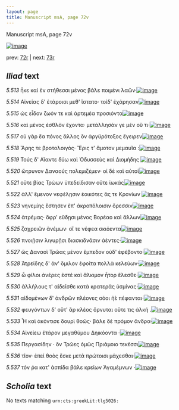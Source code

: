```yaml
---
layout: page
title: Manuscript msA, page 72v
---
```


Manuscript msA, page 72v

[![image](http://www.homermultitext.org/iipsrv?OBJ=IIP,1.0&FIF=/project/homer/pyramidal/deepzoom/hmt/vaimg/2017a/VA072VN_0574.tif&WID=100&CVT=JPEG)](http://www.homermultitext.org/ict2/?urn=urn:cite2:hmt:vaimg.2017a:VA072VN_0574)

prev:  [72r](../72r) | next:  [73r](../73r)

## *Iliad* text

*5.513* <a id="5.513"/> ἧκε καὶ ἐν στήθεσσι μένος βάλε ποιμένι λαῶν·[![image](http://www.homermultitext.org/iipsrv?OBJ=IIP,1.0&FIF=/project/homer/pyramidal/deepzoom/hmt/vaimg/2017a/VA072VN_0574.tif&RGN=0.498,0.2299,0.315,0.0255&WID=1000&CVT=JPEG)](http://www.homermultitext.org/ict2/?urn=urn:cite2:hmt:vaimg.2017a:VA072VN_0574@0.498,0.2299,0.315,0.0255)

*5.514* <a id="5.514"/> Αἰνείας δ' ἑτάροισι 					μεθ' ἵστατο· τοίδ' ἐχάρησαν[![image](http://www.homermultitext.org/iipsrv?OBJ=IIP,1.0&FIF=/project/homer/pyramidal/deepzoom/hmt/vaimg/2017a/VA072VN_0574.tif&RGN=0.494,0.2464,0.315,0.0255&WID=1000&CVT=JPEG)](http://www.homermultitext.org/ict2/?urn=urn:cite2:hmt:vaimg.2017a:VA072VN_0574@0.494,0.2464,0.315,0.0255)

*5.515* <a id="5.515"/> ὡς εἶδον ζωόν τε καὶ ἀρτεμέα προσιόντα[![image](http://www.homermultitext.org/iipsrv?OBJ=IIP,1.0&FIF=/project/homer/pyramidal/deepzoom/hmt/vaimg/2017a/VA072VN_0574.tif&RGN=0.492,0.2667,0.315,0.0255&WID=1000&CVT=JPEG)](http://www.homermultitext.org/ict2/?urn=urn:cite2:hmt:vaimg.2017a:VA072VN_0574@0.492,0.2667,0.315,0.0255)

*5.516* <a id="5.516"/> καὶ μένος ἐσθλὸν ἔχοντα· μετάλλησάν γε μέν οὔ τι·[![image](http://www.homermultitext.org/iipsrv?OBJ=IIP,1.0&FIF=/project/homer/pyramidal/deepzoom/hmt/vaimg/2017a/VA072VN_0574.tif&RGN=0.497,0.284,0.325,0.0255&WID=1000&CVT=JPEG)](http://www.homermultitext.org/ict2/?urn=urn:cite2:hmt:vaimg.2017a:VA072VN_0574@0.497,0.284,0.325,0.0255)

*5.517* <a id="5.517"/> οὐ γὰρ ἔα πόνος ἄλλος ὃν ἀργϋρότοξος ἔγειρεν[![image](http://www.homermultitext.org/iipsrv?OBJ=IIP,1.0&FIF=/project/homer/pyramidal/deepzoom/hmt/vaimg/2017a/VA072VN_0574.tif&RGN=0.496,0.299,0.325,0.0255&WID=1000&CVT=JPEG)](http://www.homermultitext.org/ict2/?urn=urn:cite2:hmt:vaimg.2017a:VA072VN_0574@0.496,0.299,0.325,0.0255)

*5.518* <a id="5.518"/> Ἄρης τε βροτολοιγός· 						 Ἔρις τ' ἄμοτον μεμαυῖα :[![image](http://www.homermultitext.org/iipsrv?OBJ=IIP,1.0&FIF=/project/homer/pyramidal/deepzoom/hmt/vaimg/2017a/VA072VN_0574.tif&RGN=0.499,0.3163,0.325,0.0255&WID=1000&CVT=JPEG)](http://www.homermultitext.org/ict2/?urn=urn:cite2:hmt:vaimg.2017a:VA072VN_0574@0.499,0.3163,0.325,0.0255)

*5.519* <a id="5.519"/> Τούς δ' Αἴαντε δύω καὶ 						 Ὀδυσσεὺς καὶ Διομήδης 				[![image](http://www.homermultitext.org/iipsrv?OBJ=IIP,1.0&FIF=/project/homer/pyramidal/deepzoom/hmt/vaimg/2017a/VA072VN_0574.tif&RGN=0.501,0.3321,0.325,0.027&WID=1000&CVT=JPEG)](http://www.homermultitext.org/ict2/?urn=urn:cite2:hmt:vaimg.2017a:VA072VN_0574@0.501,0.3321,0.325,0.027)

*5.520* <a id="5.520"/> ὤτρυνον Δαναούς 					πολεμιζέμεν· οἱ δὲ καὶ αὐτοί[![image](http://www.homermultitext.org/iipsrv?OBJ=IIP,1.0&FIF=/project/homer/pyramidal/deepzoom/hmt/vaimg/2017a/VA072VN_0574.tif&RGN=0.496,0.3486,0.341,0.027&WID=1000&CVT=JPEG)](http://www.homermultitext.org/ict2/?urn=urn:cite2:hmt:vaimg.2017a:VA072VN_0574@0.496,0.3486,0.341,0.027)

*5.521* <a id="5.521"/> οὔτε βίας Τρώων 					ὑπεδείδισαν οὔτε ἰωκάς[![image](http://www.homermultitext.org/iipsrv?OBJ=IIP,1.0&FIF=/project/homer/pyramidal/deepzoom/hmt/vaimg/2017a/VA072VN_0574.tif&RGN=0.492,0.3696,0.322,0.027&WID=1000&CVT=JPEG)](http://www.homermultitext.org/ict2/?urn=urn:cite2:hmt:vaimg.2017a:VA072VN_0574@0.492,0.3696,0.322,0.027)

*5.522* <a id="5.522"/> ἀλλ' ἔμενον νεφέλῃσιν ἐοικότες ἅς τε Κρονίων 				[![image](http://www.homermultitext.org/iipsrv?OBJ=IIP,1.0&FIF=/project/homer/pyramidal/deepzoom/hmt/vaimg/2017a/VA072VN_0574.tif&RGN=0.496,0.3847,0.342,0.027&WID=1000&CVT=JPEG)](http://www.homermultitext.org/ict2/?urn=urn:cite2:hmt:vaimg.2017a:VA072VN_0574@0.496,0.3847,0.342,0.027)

*5.523* <a id="5.523"/> νηνεμίης ἔστησεν ἐπ' ἀκροπόλοισιν ὄρεσσιν[![image](http://www.homermultitext.org/iipsrv?OBJ=IIP,1.0&FIF=/project/homer/pyramidal/deepzoom/hmt/vaimg/2017a/VA072VN_0574.tif&RGN=0.499,0.4042,0.308,0.027&WID=1000&CVT=JPEG)](http://www.homermultitext.org/ict2/?urn=urn:cite2:hmt:vaimg.2017a:VA072VN_0574@0.499,0.4042,0.308,0.027)

*5.524* <a id="5.524"/> ἀτρέμας· ὅφρ' εὕδῃσι μένος Βορέαο καὶ ἄλλων[![image](http://www.homermultitext.org/iipsrv?OBJ=IIP,1.0&FIF=/project/homer/pyramidal/deepzoom/hmt/vaimg/2017a/VA072VN_0574.tif&RGN=0.498,0.42,0.336,0.027&WID=1000&CVT=JPEG)](http://www.homermultitext.org/ict2/?urn=urn:cite2:hmt:vaimg.2017a:VA072VN_0574@0.498,0.42,0.336,0.027)

*5.525* <a id="5.525"/> ζαχρειῶν ἀνέμων· οἵ τε νέφεα σκιόεντα[![image](http://www.homermultitext.org/iipsrv?OBJ=IIP,1.0&FIF=/project/homer/pyramidal/deepzoom/hmt/vaimg/2017a/VA072VN_0574.tif&RGN=0.498,0.438,0.306,0.0301&WID=1000&CVT=JPEG)](http://www.homermultitext.org/ict2/?urn=urn:cite2:hmt:vaimg.2017a:VA072VN_0574@0.498,0.438,0.306,0.0301)

*5.526* <a id="5.526"/> πνοιῇσιν λιγυρῇσι διασκιδνᾶσιν ἀέντες·[![image](http://www.homermultitext.org/iipsrv?OBJ=IIP,1.0&FIF=/project/homer/pyramidal/deepzoom/hmt/vaimg/2017a/VA072VN_0574.tif&RGN=0.495,0.4538,0.306,0.0301&WID=1000&CVT=JPEG)](http://www.homermultitext.org/ict2/?urn=urn:cite2:hmt:vaimg.2017a:VA072VN_0574@0.495,0.4538,0.306,0.0301)

*5.527* <a id="5.527"/> ὣς Δαναοὶ 					 Τρῶας μένον ἔμπεδον οὐδ' 					ἐφέβοντο·[![image](http://www.homermultitext.org/iipsrv?OBJ=IIP,1.0&FIF=/project/homer/pyramidal/deepzoom/hmt/vaimg/2017a/VA072VN_0574.tif&RGN=0.485,0.4711,0.339,0.0301&WID=1000&CVT=JPEG)](http://www.homermultitext.org/ict2/?urn=urn:cite2:hmt:vaimg.2017a:VA072VN_0574@0.485,0.4711,0.339,0.0301)

*5.528* <a id="5.528"/> Ἀτρείδης δ' ἀν' ὅμιλον 					ἐφοίτα πολλὰ κελεύων·[![image](http://www.homermultitext.org/iipsrv?OBJ=IIP,1.0&FIF=/project/homer/pyramidal/deepzoom/hmt/vaimg/2017a/VA072VN_0574.tif&RGN=0.5,0.4869,0.334,0.0323&WID=1000&CVT=JPEG)](http://www.homermultitext.org/ict2/?urn=urn:cite2:hmt:vaimg.2017a:VA072VN_0574@0.5,0.4869,0.334,0.0323)

*5.529* <a id="5.529"/> ὦ φίλοι ἀνέρες ἐστέ καὶ ἄλκιμον ἦτορ ἕλεσθε·[![image](http://www.homermultitext.org/iipsrv?OBJ=IIP,1.0&FIF=/project/homer/pyramidal/deepzoom/hmt/vaimg/2017a/VA072VN_0574.tif&RGN=0.489,0.5071,0.334,0.0323&WID=1000&CVT=JPEG)](http://www.homermultitext.org/ict2/?urn=urn:cite2:hmt:vaimg.2017a:VA072VN_0574@0.489,0.5071,0.334,0.0323)

*5.530* <a id="5.530"/> ἀλλήλους τ' αἰδεῖσθε κατὰ κρατεράς ὑσμίνας·[![image](http://www.homermultitext.org/iipsrv?OBJ=IIP,1.0&FIF=/project/homer/pyramidal/deepzoom/hmt/vaimg/2017a/VA072VN_0574.tif&RGN=0.503,0.5214,0.356,0.0323&WID=1000&CVT=JPEG)](http://www.homermultitext.org/ict2/?urn=urn:cite2:hmt:vaimg.2017a:VA072VN_0574@0.503,0.5214,0.356,0.0323)

*5.531* <a id="5.531"/> αἰδομένων δ' ἀνδρῶν πλέονες σόοι ἠὲ πέφανται·[![image](http://www.homermultitext.org/iipsrv?OBJ=IIP,1.0&FIF=/project/homer/pyramidal/deepzoom/hmt/vaimg/2017a/VA072VN_0574.tif&RGN=0.5,0.5364,0.349,0.0361&WID=1000&CVT=JPEG)](http://www.homermultitext.org/ict2/?urn=urn:cite2:hmt:vaimg.2017a:VA072VN_0574@0.5,0.5364,0.349,0.0361)

*5.532* <a id="5.532"/> φευγόντων δ' οὔτ' ἂρ κλέος ὄρνυται οὔτε τις ἀλκή .[![image](http://www.homermultitext.org/iipsrv?OBJ=IIP,1.0&FIF=/project/homer/pyramidal/deepzoom/hmt/vaimg/2017a/VA072VN_0574.tif&RGN=0.503,0.5552,0.349,0.0361&WID=1000&CVT=JPEG)](http://www.homermultitext.org/ict2/?urn=urn:cite2:hmt:vaimg.2017a:VA072VN_0574@0.503,0.5552,0.349,0.0361)

*5.533* <a id="5.533"/> Ἦ καὶ ἀκόντισε δουρὶ θοῶς· βάλε δέ πρόμον ἄνδρα·[![image](http://www.homermultitext.org/iipsrv?OBJ=IIP,1.0&FIF=/project/homer/pyramidal/deepzoom/hmt/vaimg/2017a/VA072VN_0574.tif&RGN=0.491,0.5725,0.358,0.0353&WID=1000&CVT=JPEG)](http://www.homermultitext.org/ict2/?urn=urn:cite2:hmt:vaimg.2017a:VA072VN_0574@0.491,0.5725,0.358,0.0353)

*5.534* <a id="5.534"/> Αἰνείεω ἑτάρον 					μεγαθύμου Δηικόοντα ·[![image](http://www.homermultitext.org/iipsrv?OBJ=IIP,1.0&FIF=/project/homer/pyramidal/deepzoom/hmt/vaimg/2017a/VA072VN_0574.tif&RGN=0.502,0.595,0.3,0.0293&WID=1000&CVT=JPEG)](http://www.homermultitext.org/ict2/?urn=urn:cite2:hmt:vaimg.2017a:VA072VN_0574@0.502,0.595,0.3,0.0293)

*5.535* <a id="5.535"/> Περγασίδην · ὃν Τρῶες ὁμῶς Πριάμοιο τεκέσσι[![image](http://www.homermultitext.org/iipsrv?OBJ=IIP,1.0&FIF=/project/homer/pyramidal/deepzoom/hmt/vaimg/2017a/VA072VN_0574.tif&RGN=0.506,0.6123,0.343,0.0278&WID=1000&CVT=JPEG)](http://www.homermultitext.org/ict2/?urn=urn:cite2:hmt:vaimg.2017a:VA072VN_0574@0.506,0.6123,0.343,0.0278)

*5.536* <a id="5.536"/> τῖον· ἐπεί θοὸς ἔσκε μετὰ πρώτοισι μάχεσθαι·[![image](http://www.homermultitext.org/iipsrv?OBJ=IIP,1.0&FIF=/project/homer/pyramidal/deepzoom/hmt/vaimg/2017a/VA072VN_0574.tif&RGN=0.506,0.6289,0.325,0.0308&WID=1000&CVT=JPEG)](http://www.homermultitext.org/ict2/?urn=urn:cite2:hmt:vaimg.2017a:VA072VN_0574@0.506,0.6289,0.325,0.0308)

*5.537* <a id="5.537"/> τόν ῥα κατ' ἀσπίδα βάλε κρείων Ἀγαμὲμνων ·[![image](http://www.homermultitext.org/iipsrv?OBJ=IIP,1.0&FIF=/project/homer/pyramidal/deepzoom/hmt/vaimg/2017a/VA072VN_0574.tif&RGN=0.505,0.6461,0.348,0.0331&WID=1000&CVT=JPEG)](http://www.homermultitext.org/ict2/?urn=urn:cite2:hmt:vaimg.2017a:VA072VN_0574@0.505,0.6461,0.348,0.0331)

## *Scholia* text

No texts matching `urn:cts:greekLit:tlg5026:`